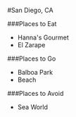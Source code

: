 #San Diego, CA

###Places to Eat
- Hanna's Gourmet
- El Zarape

###Places to Go
- Balboa Park
- Beach

###Places to Avoid
- Sea World

